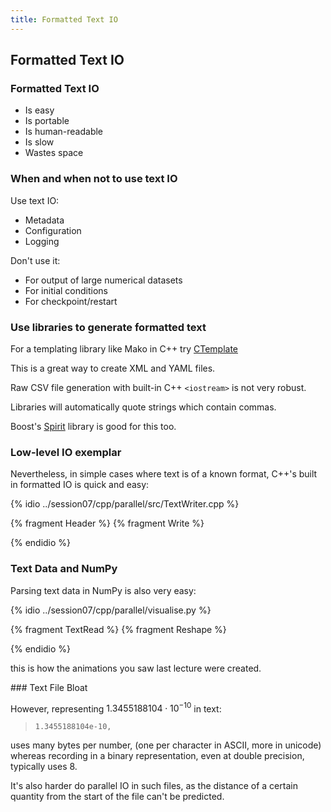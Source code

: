 ```yaml
---
title: Formatted Text IO
---
```


## Formatted Text IO

### Formatted Text IO

* Is easy
* Is portable
* Is human-readable
* Is slow
* Wastes space

### When and when not to use text IO

Use text IO:

* Metadata
* Configuration
* Logging

Don't use it:

* For output of large numerical datasets
* For initial conditions
* For checkpoint/restart

### Use libraries to generate formatted text

For a templating library like Mako in C++ try [CTemplate](https://code.google.com/p/ctemplate/)

This is a great way to create XML and YAML files.

Raw CSV file generation with built-in C++ `<iostream>` is not very robust.

Libraries will automatically quote strings which contain commas.

Boost's [Spirit](http://boost-spirit.com/home/) library is good for this too.

### Low-level IO exemplar

Nevertheless, in simple cases where text is of a known format, C++'s built in formatted IO
is quick and easy:

{% idio ../session07/cpp/parallel/src/TextWriter.cpp %}

{% fragment Header %}
{% fragment Write %}

{% endidio %}

### Text Data and NumPy

Parsing text data in NumPy is also very easy:

{% idio ../session07/cpp/parallel/visualise.py %}

{% fragment TextRead %}
{% fragment Reshape %}

{% endidio %}

this is how the animations you saw last lecture were created.

### Text File Bloat

However, representing $1.3455188104 \cdot 10^{-10}$ in text:

> `1.3455188104e-10, `

uses many bytes per number, (one per character in ASCII, more in unicode)
whereas recording in a binary representation, even at double precision, typically uses 8.

It's also harder do parallel IO in such files, as the distance of a certain quantity from the
start of the file can't be predicted.
